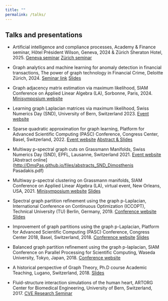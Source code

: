 ```yaml
---
title: ""
permalink: /talks/
---
```


## Talks and presentations

* Artificial intelligence and compliance processes, Academy & Finance seminar, Hôtel Président Wilson, Geneva, 2024 & Zürich Sheraton Hotel, 2025. [Geneva seminar](https://www.academyfinance.ch/artificial-intelligence-and-compliance-processes/) [Zürich seminar](https://www.academyfinance.ch/artificial-intelligence-and-compliance-processes-2/)

* Graph analytics and machine learning for anomaly detection in financial transactions, The power of graph technology in Financial Crime, Deloitte Zürich, 2024. [Seminar link](https://mkto.deloitte.com/FY25-Q2-FA-EV-Graphaton-24-Zurich-CH_Registration-page-Social.html) [Slides](http://DmsPas.github.io/files/Graphaton_Deloitte.key)

* Graph adjacency matrix estimation via maximum likelihood, SIAM Conference on Applied Linear Algebra (LA), Sorbonne, Paris, 2024. [Minisymposium website](https://meetings.siam.org/sess/dsp_programsess.cfm?SESSIONCODE=78748)

* Learning graph Laplacian matrices via maximum likelihood, Swiss Numerics Day (SND), University of Bern, Switzerland 2023. [Event website](https://mathsites.unibe.ch/snd2023/SND2023Program.pdf)

* Sparse quadratic approximation for graph learning, Platform for Advanced Scientific Computing (PASC) Conference, Congress Center, Basel, Switzerland, 2022. [Event website](https://pasc22.pasc-conference.org/program/schedule/index.html%3Fpost_type=page&p=11&sess=sess156.html) [Abstract & Slides](https://pasc22.pasc-conference.org/program/schedule/index.html%3Fpost_type=page&p=10&id=msa130&sess=sess156.html)

* Multiway p-spectral graph cuts  on Grassmann Manifolds, Swiss Numerics Day (SND), EPFL, Lausanne, Switzerland 2021. [Event website](https://snd2021.epfl.ch/program.html) [Abstract online](http://DmsPas.github.io/files/abstracts_SND_Dimosthenis Pasadakis.pdf)

* Multiway p-spectral clustering on Grassmann manifolds, SIAM Conference on Applied Linear Algebra (LA), virtual event, New Orleans, USA, 2021. [Minisymposium website](https://meetings.siam.org/sess/dsp_programsess.cfm?SESSIONCODE=70852) [Slides](http://DmsPas.github.io/files/SIAM_LA21.pdf)

* Spectral graph partition refinement using the graph p-Laplacian, International Conference on Continuous Optimization (ICCOPT), Technical University (TU) Berlin, Germany, 2019. [Conference website](https://iccopt2019.berlin/) [Slides](http://DmsPas.github.io/files/ICCOPT19.key)

* Improvement of graph partitions using the graph p-Laplacian, Platform for Advanced Scientific Computing (PASC) Conference, Congress Center 2018, Basel, Switzerland, 2018. [Conference website](https://pasc18.pasc-conference.org/program/index.html) [Slides](http://DmsPas.github.io/files/pLap_slides_PASC18.pdf)

* Balanced graph partition refinement using the graph p-laplacian, SIAM Conference on Parallel Processing for Scientific Computing, Waseda University, Tokyo, Japan, 2018. [Conference website](https://archive.siam.org/meetings/pp18/)

* A historical perspective of Graph Theory, Ph.D course Academic Teaching, Lugano, Switzerland, 2018. [Slides](http://DmsPas.github.io/files/Graph_History_black_DP.pdf)

* Fluid-structure interaction simulations of the human heart, ARTORG Center for Biomedical Engineering, University of Bern, Switzerland, 2017. [CVE Research Seminar](https://www.artorg.unibe.ch/research/cve/cve_research_seminar/index_eng.html)
